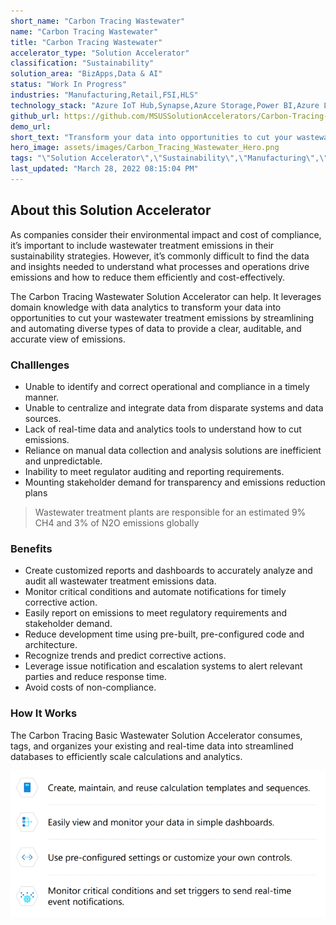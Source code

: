 ```yaml
---
short_name: "Carbon Tracing Wastewater"
name: "Carbon Tracing Wastewater"
title: "Carbon Tracing Wastewater"
accelerator_type: "Solution Accelerator"
classification: "Sustainability"
solution_area: "BizApps,Data & AI"
status: "Work In Progress"
industries: "Manufacturing,Retail,FSI,HLS"
technology_stack: "Azure IoT Hub,Synapse,Azure Storage,Power BI,Azure Logic Apps"
github_url: https://github.com/MSUSSolutionAccelerators/Carbon-Tracing-Wastewater-Solution-Accelerator
demo_url: 
short_text: "Transform your data into opportunities to cut your wastewater treatment emissions"
hero_image: assets/images/Carbon_Tracing_Wastewater_Hero.png
tags: "\"Solution Accelerator\",\"Sustainability\",\"Manufacturing\",\"Retail\",\"FSI\",\"HLS\",\"Azure IoT Hub\",\"Synapse\",\"Azure Storage\",\"Power BI\",\"Azure Logic Apps\""
last_updated: "March 28, 2022 08:15:04 PM"
---
```

## About this Solution Accelerator

As companies consider their environmental impact and cost of compliance, it’s important to include wastewater treatment emissions in their sustainability strategies. However, it’s commonly difficult to find the data and insights needed to understand what processes and operations drive emissions and how to reduce them efficiently and cost-effectively. 

The Carbon Tracing Wastewater Solution Accelerator can help. It leverages domain knowledge with data analytics to transform your data into opportunities to cut your wastewater treatment emissions by streamlining and automating diverse types of data to provide a clear, auditable, and accurate view of emissions.

### Challlenges

* Unable to identify and correct operational and compliance in a timely manner.
* Unable to centralize and integrate data from disparate systems and data sources.
* Lack of real-time data and analytics tools to understand how to cut emissions.
* Reliance on manual data collection and analysis solutions are inefficient and unpredictable.
* Inability to meet regulator auditing and reporting requirements.
* Mounting stakeholder demand for transparency and emissions reduction plans

> Wastewater treatment plants are responsible for an estimated 9% CH4 and 3% of N2O emissions globally

### Benefits

* Create customized reports and dashboards to accurately analyze and audit all wastewater treatment emissions data.
* Monitor critical conditions and automate notifications for timely corrective action.
* Easily report on emissions to meet regulatory requirements and stakeholder demand.
* Reduce development time using pre-built, pre-configured code and architecture.
* Recognize trends and predict corrective actions.
* Leverage issue notification and escalation systems to alert relevant parties and reduce response time. 
* Avoid costs of non-compliance.

### How It Works
The Carbon Tracing Basic Wastewater Solution Accelerator consumes, tags, and organizes your existing and real-time data into streamlined databases to efficiently scale calculations and analytics.

![Carbon Tracing Wastewater Flow](../assets/images/Carbon_Tracing_Wastewater_Flow.png)
